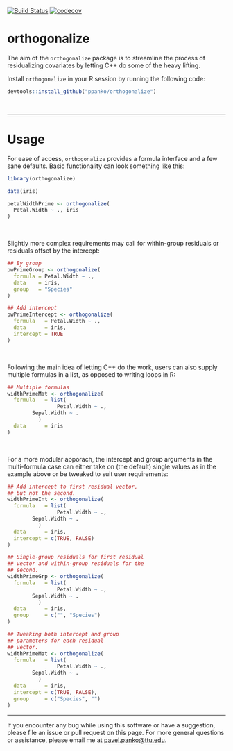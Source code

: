 [![Build Status](https://travis-ci.org/ppanko/orthogonalize.svg?branch=master)](https://travis-ci.org/ppanko/orthogonalize)
[![codecov](https://codecov.io/gh/ppanko/orthogonalize/branch/master/graph/badge.svg)](https://codecov.io/gh/ppanko/orthogonalize)
# orthogonalize

The aim of the `orthogonalize` package is to streamline the process of residualizing covariates by letting C++ do some of the heavy lifting. 

Install `orthogonalize` in your R session by running the following code:

```R
devtools::install_github("ppanko/orthogonalize")
```

&nbsp;

---

# Usage

For ease of access, `orthogonalize` provides a formula interface and a
few sane defaults. Basic functionality can look something like this: 

```R
library(orthogonalize)

data(iris)

petalWidthPrime <- orthogonalize(
  Petal.Width ~ ., iris 
)
```

&nbsp;

Slightly more complex requirements may call for within-group residuals 
or residuals offset by the intercept: 

```R
## By group 
pwPrimeGroup <- orthogonalize(
  formula = Petal.Width ~ ., 
  data    = iris,
  group   = "Species"
)

## Add intercept
pwPrimeIntercept <- orthogonalize(
  formula   = Petal.Width ~ ., 
  data      = iris,
  intercept = TRUE
)
```

&nbsp;

Following the main idea of letting C++ do the work, users can also 
supply multiple formulas in a list, as opposed to writing loops in R: 

```R
## Multiple formulas
widthPrimeMat <- orthogonalize(
  formula   = list(
                Petal.Width ~ ., 
		Sepal.Width ~ . 
	      )
  data      = iris
)
```

&nbsp;

For a more modular apporach, the intercept and group arguments in the
multi-formula case can either take on (the default) single values as in 
the example above or be tweaked to suit user requirements:

```R
## Add intercept to first residual vector, 
## but not the second.
widthPrimeInt <- orthogonalize(
  formula   = list(
                Petal.Width ~ ., 
		Sepal.Width ~ . 
	      )
  data      = iris,
  intercept = c(TRUE, FALSE)
)

## Single-group residuals for first residual
## vector and within-group residuals for the
## second. 
widthPrimeGrp <- orthogonalize(
  formula   = list(
                Petal.Width ~ ., 
		Sepal.Width ~ . 
	      )
  data      = iris,
  group     = c("", "Species")
)

## Tweaking both intercept and group 
## parameters for each residual 
## vector.
widthPrimeMat <- orthogonalize(
  formula   = list(
                Petal.Width ~ ., 
		Sepal.Width ~ . 
	      )
  data      = iris,
  intercept = c(TRUE, FALSE),
  group     = c("Species", "")
)
```

---

If you encounter any bug while using this software or have a
suggestion, please file an issue or pull request on this page. 
For more general questions or assistance, please email me at 
pavel.panko@ttu.edu. 
